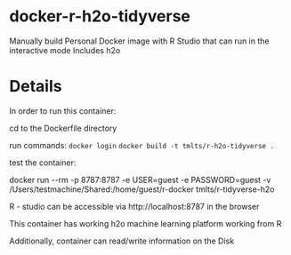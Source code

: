 # docker-r-h2o-tidyverse

Manually build Personal Docker image with R Studio that can run in the interactive mode
Includes h2o

# Details

In order to run this container:

cd to the Dockerfile directory

run commands:
`docker login`
`docker build -t tmlts/r-h2o-tidyverse . `

test the container:

docker run --rm -p 8787:8787 -e USER=guest -e PASSWORD=guest -v /Users/testmachine/Shared:/home/guest/r-docker tmlts/r-tidyverse-h2o

R - studio can be accessible via http://localhost:8787 in the browser

This container has working h2o machine learning platform working from R

Additionally, container can read/write information on the Disk